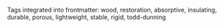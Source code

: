 Tags integrated into frontmatter: wood, restoration, absorptive, insulating, durable, porous, lightweight, stable, rigid, todd-dunning